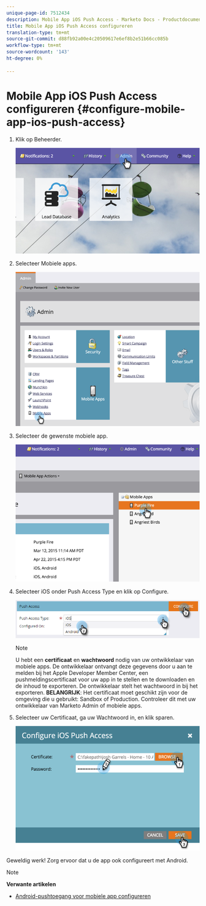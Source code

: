 ```yaml
---
unique-page-id: 7512434
description: Mobile App iOS Push Access - Marketo Docs - Productdocumentatie configureren
title: Mobile App iOS Push Access configureren
translation-type: tm+mt
source-git-commit: d88fb92a00e4c20509617e6ef8b2e51b66cc085b
workflow-type: tm+mt
source-wordcount: '143'
ht-degree: 0%

---
```



# Mobile App iOS Push Access configureren {#configure-mobile-app-ios-push-access}

1. Klik op Beheerder.

   ![](assets/image2015-4-22-16-3a12-3a32.png)

1. Selecteer Mobiele apps.

   ![](assets/image2015-4-22-16-3a14-3a29.png)

1. Selecteer de gewenste mobiele app.

   ![](assets/image2015-4-22-16-3a33-3a19.png)

1. Selecteer iOS onder Push Access Type en klik op Configure.

   ![](assets/image2016-6-10-11-3a37-3a9.png)

   >[!NOTE]
   >
   >U hebt een **certificaat** en **wachtwoord** nodig van uw ontwikkelaar van mobiele apps. De ontwikkelaar ontvangt deze gegevens door u aan te melden bij het Apple Developer Member Center, een pushmeldingscertificaat voor uw app in te stellen en te downloaden en de inhoud te exporteren. De ontwikkelaar stelt het wachtwoord in bij het exporteren. **BELANGRIJK**: Het certificaat moet geschikt zijn voor de omgeving die u gebruikt: Sandbox of Production. Controleer dit met uw ontwikkelaar van Marketo Admin of mobiele apps.

1. Selecteer uw Certificaat, ga uw Wachtwoord in, en klik sparen.

   ![](assets/image2015-4-22-17-3a19-3a18.png)

Geweldig werk! Zorg ervoor dat u de app ook configureert met Android.

>[!NOTE]
>
>**Verwante artikelen**
>
>* [Android-pushtoegang voor mobiele app configureren](configure-mobile-app-android-push-access.md)

>



